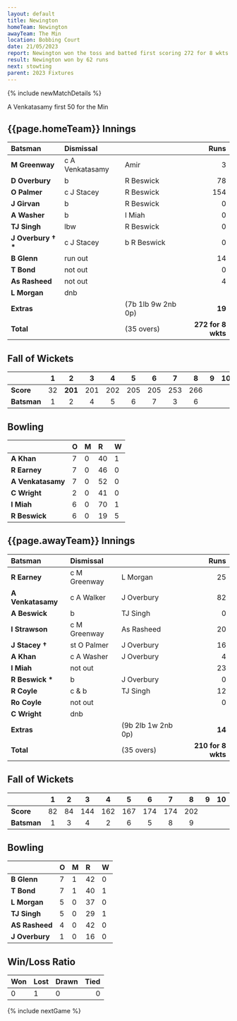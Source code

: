 ```yaml
---
layout: default
title: Newington
homeTeam: Newington
awayTeam: The Min
location: Bobbing Court
date: 21/05/2023
report: Newington won the toss and batted first scoring 272 for 8 wkts in 35 overs. The Min replied with 210 for 8 wkts
result: Newington won by 62 runs
next: stowting
parent: 2023 Fixtures
---
```


{% include newMatchDetails %}

A Venkatasamy first 50 for the Min


## {{page.homeTeam}} Innings

| Batsman | Dismissal | | Runs |
|:---|:---|---|---:|
| **M Greenway** | c A Venkatasamy | Amir | 3 |
| **D Overbury** | b | R Beswick | 78 |
| **O Palmer** | c J Stacey | R Beswick | 154 |
| **J Girvan** | b | R Beswick | 0 |
| **A Washer** | b | I Miah | 0 |
| **TJ Singh** | lbw | R Beswick | 0 |
| **J Overbury &#8224; &#42;** | c J Stacey | b R Beswick | 0 |
| **B Glenn** | run out |  | 14 |
| **T Bond** | not out |  | 0 |
| **As Rasheed** | not out |  | 4 |
| **L Morgan** | dnb | |  |
| **Extras** | | (7b 1lb 9w 2nb 0p) | **19** |
| **Total** | | (35 overs) | **272 for 8 wkts** |

## Fall of Wickets

| | 1 | 2 | 3 | 4 | 5 | 6 | 7 | 8 | 9 | 10 |
|---|:---:|:---:|:---:|:---:|:---:|:---:|:---:|:---:|:---:|:---:|
| **Score** | 32 | **201** | 201 | 202 | 205 | 205 | 253 | 266 |  |  | 
| **Batsman** | 1 | 2 | 4 | 5 | 6 | 7 | 3 | 6 |  |  | 

## Bowling

| | O | M | R | W |
|---|:---|:---|:---|:---|
| **A Khan** | 7 | 0 | 40 | 1 |
| **R Earney** | 7 | 0 | 46 | 0 |
| **A Venkatasamy** | 7 | 0 | 52 | 0 |
| **C Wright** | 2 | 0 | 41 | 0 |
| **I Miah** | 6 | 0 | 70 | 1 |
| **R Beswick** | 6 | 0 | 19 | 5 |

## {{page.awayTeam}} Innings

| Batsman | Dismissal | | Runs |
|:---|:---|---|---:|
| **R Earney** | c M Greenway | L Morgan | 25 |
| **A Venkatasamy** | c A Walker | J Overbury | 82 |
| **A Beswick** | b | TJ Singh | 0 |
| **I Strawson** | c M Greenway | As Rasheed | 20 |
| **J Stacey &#8224;** | st O Palmer | J Overbury | 16 |
| **A Khan** | c A Washer | J Overbury | 4 |
| **I Miah** | not out |  | 23 |
| **R Beswick &#42;** | b | J Overbury | 0 |
| **R Coyle** | c & b | TJ Singh | 12 |
| **Ro Coyle** | not out |  | 0 |
| **C Wright** | dnb |  |  |
| **Extras** | | (9b 2lb 1w 2nb 0p) | **14** |
| **Total** | | (35 overs) | **210 for 8 wkts** |

## Fall of Wickets

| | 1 | 2 | 3 | 4 | 5 | 6 | 7 | 8 | 9 | 10 |
|---|:---:|:---:|:---:|:---:|:---:|:---:|:---:|:---:|:---:|:---:|
| **Score** | 82 | 84 | 144 | 162 | 167 | 174 | 174 | 202 |  |  |
| **Batsman** | 1 | 3 | 4 | 2 | 6 | 5 | 8 | 9 |  |  | 

## Bowling

| | O | M | R | W |
|---|:---|:---|:---|:---|
| **B Glenn** | 7 | 1 | 42 | 0 |
| **T Bond** | 7 | 1 | 40 | 1 |
| **L Morgan** | 5 | 0 | 37 | 0 |
| **TJ Singh** | 5 | 0 | 29 | 1 |
| **AS Rasheed** | 4 | 0 | 42 | 0 |
| **J Overbury** | 1 | 0 | 16 | 0 |


## Win/Loss Ratio

| Won | Lost | Drawn | Tied |
|:---|:---|:---|---:|
| 0 | 1 | 0 | 0 |

{% include nextGame %}